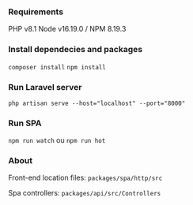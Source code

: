 ### Requirements
PHP v8.1
Node v16.19.0 / NPM 8.19.3

### Install dependecies and packages

`composer install`
`npm install`

### Run Laravel server
`php artisan serve --host="localhost" --port="8000"`

### Run SPA
`npm run watch` ou `npm run hot`

### About

Front-end location files:
`packages/spa/http/src`

Spa controllers:
`packages/api/src/Controllers`

